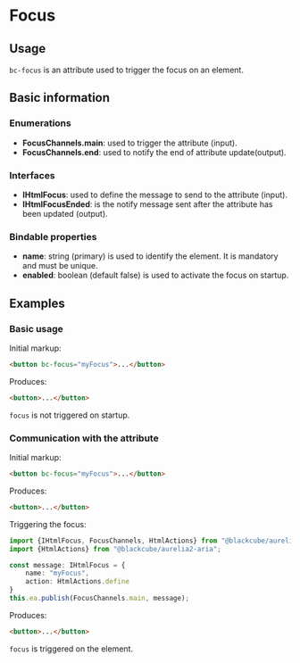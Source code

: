 # Focus

## Usage

`bc-focus` is an attribute used to trigger the focus on an element.

## Basic information

### Enumerations

- **FocusChannels.main**: used to trigger the attribute (input).
- **FocusChannels.end**: used to notify the end of attribute update(output).

### Interfaces

- **IHtmlFocus**: used to define the message to send to the attribute (input).
- **IHtmlFocusEnded**: is the notify message sent after the attribute has been updated  (output).

### Bindable properties

- **name**: string (primary) is used to identify the element. It is mandatory and must be unique.
- **enabled**: boolean (default false) is used to activate the focus on startup.

## Examples

### Basic usage

Initial markup:

```html
<button bc-focus="myFocus">...</button>
```

Produces:

```html
<button>...</button>
```

`focus` is not triggered on startup.

### Communication with the attribute

Initial markup:

```html
<button bc-focus="myFocus">...</button>
```

Produces:

```html
<button>...</button>
```

Triggering the focus:

```typescript
import {IHtmlFocus, FocusChannels, HtmlActions} from "@blackcube/aurelia2-aria";
import {HtmlActions} from "@blackcube/aurelia2-aria";

const message: IHtmlFocus = {
    name: "myFocus",
    action: HtmlActions.define
}
this.ea.publish(FocusChannels.main, message);
```

Produces:

```html
<button>...</button>
```

`focus` is triggered on the element.